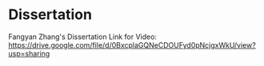 # Dissertation

Fangyan Zhang's Dissertation 
Link for Video:
https://drive.google.com/file/d/0BxcplaGQNeCDOUFyd0pNcjgxWkU/view?usp=sharing
